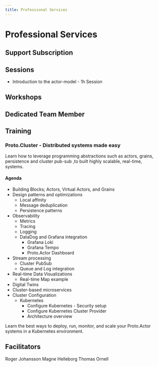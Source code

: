 ```yaml
---
title: Professional Services
---
```


# Professional Services

## Support Subscription

## Sessions

* Introduction to the actor-model - 1h Session

## Workshops

## Dedicated Team Member

## Training

### Proto.Cluster - Distributed systems made easy

Learn how to leverage programming abstractions such as actors, grains, persistence and cluster pub-sub ,to built highly scalable, real-time, systems.

#### Agenda

* Building Blocks; Actors, Virtual Actors, and Grains
* Design patterns and optimizations
    * Local affinity
    * Message deduplication
    * Persistence patterns
* Observability
    * Metrics
    * Tracing
    * Logging    
    * DataDog and Grafana integration
      * Grafana Loki
      * Grafana Tempo
      * Proto.Actor Dashboard
* Stream processing
    * Cluster PubSub
    * Queue and Log integration    
* Real-time Data Visualizations
   * Real-time Map example
* Digital Twins
* Cluster-based microservices
* Cluster Configuration
   * Kubernetes
      * Configure Kubernetes - Security setup
      * Configure Kubernetes Cluster Provider
      * Architecture overview


Learn the best ways to deploy, run, monitor, and scale your Proto.Actor systems in a Kubernetes environment.

## Facilitators

Roger Johansson
Magne Helleborg
Thomas Ornell
